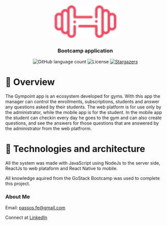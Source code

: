<h1 align="center">
  <img alt="Gympoint" title="Gympoint" src="./mobile/src/assets/logo.png" width="200px" />
</h1>

<h3 align="center">
  Bootcamp application
</h3>

<p align="center">
  <img alt="GitHub language count" src="https://img.shields.io/github/languages/count/passosfe/gympoint-app?color=%2304D361">

  <img alt="License" src="https://img.shields.io/badge/license-MIT-%2304D361">

  <a href="https://github.com/passosfe/gympoint-app/stargazers">
    <img alt="Stargazers" src="https://img.shields.io/github/stars/passosfe/gympoint-app?style=social">
  </a>
</p>

# 👀 Overview

The Gympoint app is an ecosystem developed for gyms. With this app the manager can control the enrollments, subscriptions, students and answer any questions asked by their students. The web platform is for use only by the administrator, while the mobile app is for the student. In the mobile app the student can checkin every day he goes to the gym and can also create questions, and see the answers for those questions that are answered by the administrator from the web platfrorm.

# 🚀 Technologies and architecture

All the system was made with JavaScript using NodeJs to the server side, ReactJs to web plataform and React Native to mobile.

All knowledge aquired from the GoStack Bootcamp was used to complete this project.

### About Me

Email: passos.fe@gmail.com

Connect at [LinkedIn](https://www.linkedin.com/in/passosfe/)
